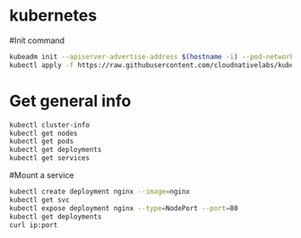 # kubernetes

#Init command
```bash
kubeadm init --apiserver-advertise-address $(hostname -i) --pod-network-cidr 10.5.0.0/16
kubectl apply -f https://raw.githubusercontent.com/cloudnativelabs/kube-router/master/daemonset/kubeadm-kuberouter.yaml
```


# Get general info

```bash
kubectl cluster-info
kubectl get nodes
kubectl get pods
kubectl get deployments
kubectl get services
```

#Mount a service
```bash
kubectl create deployment nginx --image=nginx
kubectl get svc
kubectl expose deployment nginx --type=NodePort --port=80
kubectl get deployments
curl ip:port
```
